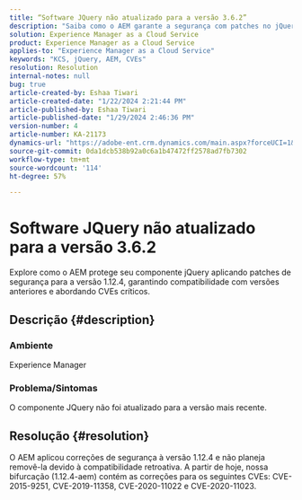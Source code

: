```yaml
---
title: “Software JQuery não atualizado para a versão 3.6.2”
description: "Saiba como o AEM garante a segurança com patches no jQuery 1.12.4, mantendo a compatibilidade com versões anteriores."
solution: Experience Manager as a Cloud Service
product: Experience Manager as a Cloud Service
applies-to: "Experience Manager as a Cloud Service"
keywords: "KCS, jQuery, AEM, CVEs"
resolution: Resolution
internal-notes: null
bug: true
article-created-by: Eshaa Tiwari
article-created-date: "1/22/2024 2:21:44 PM"
article-published-by: Eshaa Tiwari
article-published-date: "1/29/2024 2:46:36 PM"
version-number: 4
article-number: KA-21173
dynamics-url: "https://adobe-ent.crm.dynamics.com/main.aspx?forceUCI=1&pagetype=entityrecord&etn=knowledgearticle&id=aa4f3d8c-31b9-ee11-a569-6045bd006b3d"
source-git-commit: 0da1dcb538b92a0c6a1b47472ff2578ad7fb7302
workflow-type: tm+mt
source-wordcount: '114'
ht-degree: 57%

---
```


# Software JQuery não atualizado para a versão 3.6.2


Explore como o AEM protege seu componente jQuery aplicando patches de segurança para a versão 1.12.4, garantindo compatibilidade com versões anteriores e abordando CVEs críticos.

## Descrição {#description}


### <b>Ambiente</b>

Experience Manager

### <b>Problema/Sintomas</b>

O componente JQuery não foi atualizado para a versão mais recente.


## Resolução {#resolution}


O AEM aplicou correções de segurança à versão 1.12.4 e não planeja removê-la devido à compatibilidade retroativa. A partir de hoje, nossa bifurcação (1.12.4-aem) contém as correções para os seguintes CVEs: CVE-2015-9251, CVE-2019-11358, CVE-2020-11022 e CVE-2020-11023.
